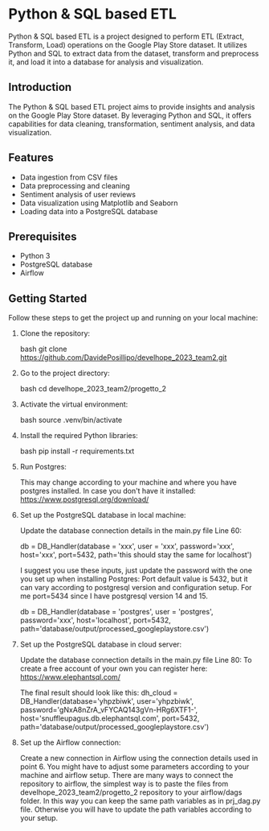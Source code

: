 # Python & SQL based ETL

Python & SQL based ETL is a project designed to perform ETL (Extract, Transform, Load) operations on the Google Play Store dataset. It utilizes Python and SQL to extract data from the dataset, transform and preprocess it, and load it into a database for analysis and visualization.

## Introduction

The Python & SQL based ETL project aims to provide insights and analysis on the Google Play Store dataset. By leveraging Python and SQL, it offers capabilities for data cleaning, transformation, sentiment analysis, and data visualization.

## Features

- Data ingestion from CSV files
- Data preprocessing and cleaning
- Sentiment analysis of user reviews
- Data visualization using Matplotlib and Seaborn
- Loading data into a PostgreSQL database

## Prerequisites

- Python 3
- PostgreSQL database
- Airflow

## Getting Started

Follow these steps to get the project up and running on your local machine:

1. Clone the repository:

   bash
   git clone https://github.com/DavidePosillipo/develhope_2023_team2.git

2. Go to the project directory:

   bash
   cd develhope_2023_team2/progetto_2

3. Activate the virtual environment:

   bash
   source .venv/bin/activate

4. Install the required Python libraries:

    bash
    pip install -r requirements.txt

5. Run Postgres:

   This may change according to your machine and where you have postgres installed.
   In case you don't have it installed: https://www.postgresql.org/download/

6. Set up the PostgreSQL database in local machine:

   Update the database connection details in the main.py file Line 60:

   db = DB_Handler(database = 'xxx', user = 'xxx', password='xxx', host='xxx', port=5432, path='this should stay the same for localhost')

   I suggest you use these inputs, just update the password with the one you set up when installing Postgres:
   Port default value is 5432, but it can vary according to postgresql version and configuration setup. For me port=5434 since I have postgresql version 14 and 15.

   db = DB_Handler(database = 'postgres', user = 'postgres', password='xxx', host='localhost', port=5432, path='database/output/processed_googleplaystore.csv')

7. Set up the PostgreSQL database in cloud server:

   Update the database connection details in the main.py file Line 80:
   To create a free account of your own you can register here: https://www.elephantsql.com/

   The final result should look like this:
   dh_cloud = DB_Handler(database='yhpzbiwk', user='yhpzbiwk', password='gNxA8nZrA_vFYCAQ143gVn-HRg6XTF1-', host='snuffleupagus.db.elephantsql.com', port=5432, path='database/output/processed_googleplaystore.csv')


8. Set up the Airflow connection:

   Create a new connection in Airflow using the connection details used in point 6.
   You might have to adjust some parameters according to your machine and airflow setup.
   There are many ways to connect the repository to airflow, the simplest way is to paste the files from develhope_2023_team2/progetto_2 repository to your airflow/dags folder. In this way you can keep the same path variables as in prj_dag.py file.
   Otherwise you will have to update the path variables according to your setup.